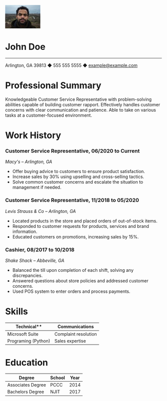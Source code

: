 ![john picture](johndoe.jpeg)
# John Doe
__________________________________________________________________________________
Arlington, GA 39813 ◆ 555 555 5555 ◆ example@example.com

# Professional Summary
Knowledgeable Customer Service Representative with problem-solving abilities capable of building
customer rapport. Effectively handles customer concerns with clear communication and patience. Able to
take on various tasks at a customer-focused environment.

# Work History
### Customer Service Representative, 06/2020 to Current
*Macy's – Arlington,  GA*
+ Offer buying advice to customers to ensure product satisfaction.
+ Increase sales by 30% using upselling and cross-selling tactics.
+ Solve common customer concerns and escalate the situation to management if needed.


### Customer Service Representative, 11/2018 to 05/2020
*Levis Strauss & Co – Arlington, GA*
+ Located products in the store and placed orders of out-of-stock items.
+ Responded to customer requests for products, services and brand information.
+ Educated customers on promotions, increasing sales by 15%.

### Cashier, 08/2017 to 10/2018
*Shake Shack – Abbeville, GA*
+ Balanced the till upon completion of each shift, solving any discrepancies.
+ Answered questions about store policies and addressed customer concerns.
+ Used POS system to enter orders and process payments.

# Skills

|Technical**         |Communications         |
|--------------------|-----------------------|    
|Microsoft Suite     |   Complaint resolution|
| Programing (Python)|Sales expertise        | 

# Education

|Degree            |    School     |       Year|
|------------------|---------------|-----------|
|Associates Degree |  PCCC         |       2014|
|Bachelors Degree  | NJIT          |      2017 |

